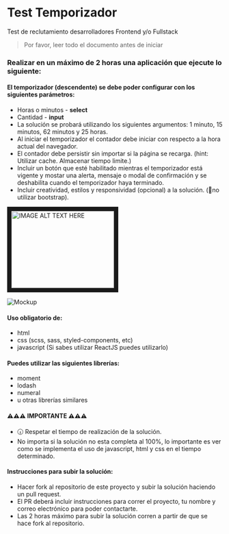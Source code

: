 # Test Temporizador
Test de reclutamiento desarrolladores Frontend y/o Fullstack

> Por favor, leer todo el documento antes de iniciar

### Realizar en un máximo de 2 horas una aplicación que ejecute lo siguiente:

#### El temporizador (descendente) se debe poder configurar con los siguientes parámetros:
* Horas o minutos - **select**
* Cantidad - **input**
* La solución se probará utilizando los siguientes argumentos: 1 minuto, 15 minutos, 62 minutos y 25 horas.
* Al iniciar el temporizador el contador debe iniciar con respecto a la hora actual del navegador.
* El contador debe persistir sin importar si la página se recarga. (hint: Utilizar cache. Almacenar tiempo limite.)
* Incluir un botón que esté habilitado mientras el temporizador está vigente y mostar una alerta, mensaje o modal de confirmación y se deshabilita cuando el temporizador haya terminado.
* Incluir creatividad, estilos y responsividad (opcional) a la solución. (🚫no utilizar bootstrap).

<a href="http://www.youtube.com/watch?feature=player_embedded&v=YiEwQoNkYFY
" target="_blank"><img src="http://img.youtube.com/vi/YiEwQoNkYFY/0.jpg" 
alt="IMAGE ALT TEXT HERE" width="240" height="180" border="10" /></a>

![Mockup](https://res.cloudinary.com/dd7zufany/image/upload/v1538507143/plukke_test_1.jpg "Test temporizador")

#### Uso obligatorio de:
* html
* css (scss, sass, styled-components, etc)
* javascript (Si sabes utilizar ReactJS puedes utilizarlo)

#### Puedes utilizar las siguientes librerías:
* moment
* lodash
* numeral
* u otras librerías similares

#### ⚠⚠⚠ IMPORTANTE ⚠⚠⚠
* 🕡 Respetar el tiempo de realización de la solución.
* No importa si la solución no esta completa al 100%, lo importante es ver como se implementa el uso de javascript, html y css en el tiempo determinado.

#### Instrucciones para subir la solución:
* Hacer fork al repositorio de este proyecto y subir la solución haciendo un pull request.
* El PR deberá incluir instrucciones para correr el proyecto, tu nombre y correo electrónico para poder contactarte.
* Las 2 horas máximo para subir la solución corren a partir de que se hace fork al repositorio.
